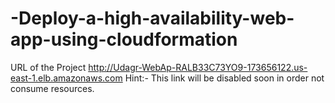 # -Deploy-a-high-availability-web-app-using-cloudformation
URL of the Project
http://Udagr-WebAp-RALB33C73YO9-173656122.us-east-1.elb.amazonaws.com
Hint:- This link will be disabled soon in order not consume resources.
